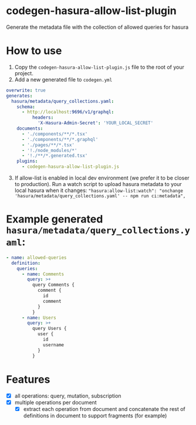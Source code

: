 # codegen-hasura-allow-list-plugin
Generate the metadata file with the collection of allowed queries for hasura

# How to use
1. Copy the `codegen-hasura-allow-list-plugin.js` file to the root of your project.
2. Add a new generated file to `codegen.yml`
```yaml
overwrite: true
generates:
  hasura/metadata/query_collections.yaml:
    schema: 
      - http://localhost:9696/v1/graphql:
          headers:
            'X-Hasura-Admin-Secret': 'YOUR_LOCAL_SECRET'
    documents:
      - './components/**/*.tsx'
      - './components/**/*.graphql'
      - './pages/**/*.tsx'
      - '!./node_modules/*'
      - '!./**/*.generated.tsx'
    plugins:
      - codegen-hasura-allow-list-plugin.js
```
3. If allow-list is enabled in local dev environment (we prefer it to be closer to production). Run a watch script to upload hasura metadata to your local hasura when it changes: `"hasura:allow-list:watch": "onchange 'hasura/metadata/query_collections.yaml' -- npm run ci:metadata",`

# Example generated `hasura/metadata/query_collections.yaml`:
```yaml
- name: allowed-queries
  definition:
    queries:
      - name: Comments
        query: >+
          query Comments {
            comment {
              id
              comment
            }
          }
      - name: Users
        query: >+
          query Users {
            user {
              id
              username
            }
          }
```

# Features
- [x] all operations: query, mutation, subscription
- [x] multiple operations per document
  - [x] extract each operation from document and concatenate the rest of definitions in document to support fragments (for example)
